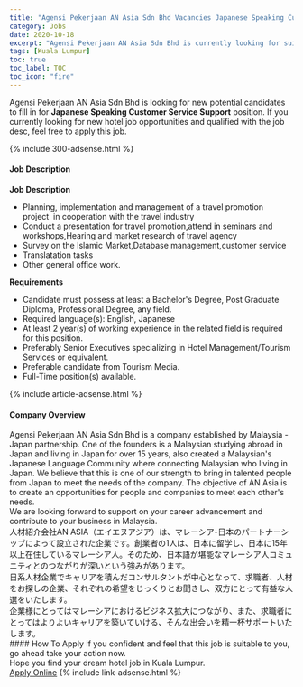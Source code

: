 ```yaml
---
title: "Agensi Pekerjaan AN Asia Sdn Bhd Vacancies Japanese Speaking Customer Service Support" 
category: Jobs 
date: 2020-10-18 
excerpt: "Agensi Pekerjaan AN Asia Sdn Bhd is currently looking for suitable person to fill in the Japanese Speaking Customer Service Support which positioned at Kuala Lumpur" 
tags: [Kuala Lumpur] 
toc: true 
toc_label: TOC 
toc_icon: "fire" 
--- 
```


<p>Agensi Pekerjaan AN Asia Sdn Bhd is looking for new potential candidates to fill in for <b>Japanese Speaking Customer Service Support</b> position. If you currently looking for new hotel job opportunities and qualified with the job desc, feel free to apply this job.
</p>{% include 300-adsense.html %} 
<div><div><h4>Job Description</h4></div><div><div><span><div><div><strong>Job Description</strong></div><ul><li>Planning, implementation and management of a travel promotion project&#160; in cooperation with the travel industry</li><li>Conduct a presentation for travel promotion,attend in seminars and workshops,Hearing and market research of travel agency</li><li>Survey on the Islamic Market,Database management,customer service</li><li>Translatation tasks&#160;</li><li>Other general office work.</li></ul><div><strong>Requirements</strong></div><ul><li>Candidate must possess at least a Bachelor's Degree, Post Graduate Diploma, Professional Degree, any field.</li><li>Required language(s): English, Japanese</li><li>At least 2 year(s) of working experience in the related field is required for this position.</li><li>Preferably Senior Executives specializing in Hotel Management/Tourism Services or equivalent.</li><li>Preferable candidate from Tourism Media.</li><li>Full-Time position(s) available.</li></ul></div></span></div></div></div> 
{% include article-adsense.html %} 
<div><div><h4>Company Overview</h4></div><div><div><span><div><div>Agensi Pekerjaan AN Asia Sdn Bhd is a company established by Malaysia - Japan partnership. One of the founders is a Malaysian studying abroad in Japan and living in Japan for over 15 years, also created a Malaysian's Japanese Language Community where connecting Malaysian who living in Japan. We believe that this is one of our strength to bring in talented people from Japan to meet the needs of the company. The objective of AN Asia is to create an opportunities for people and companies to meet each other's needs.&#160;</div><div>We are looking forward to support on your career advancement and contribute to your business in Malaysia.</div><div>&#20154;&#26448;&#32057;&#20171;&#20250;&#31038;AN ASIA&#65288;&#12456;&#12452;&#12456;&#12492;&#12450;&#12472;&#12450;&#65289;&#12399;&#12289;&#12510;&#12524;&#12540;&#12471;&#12450;-&#26085;&#26412;&#12398;&#12497;&#12540;&#12488;&#12490;&#12540;&#12471;&#12483;&#12503;&#12395;&#12424;&#12387;&#12390;&#35373;&#31435;&#12373;&#12428;&#12383;&#20225;&#26989;&#12391;&#12377;&#12290;&#21109;&#26989;&#32773;&#12398;1&#20154;&#12399;&#12289;&#26085;&#26412;&#12395;&#30041;&#23398;&#12375;&#12289;&#26085;&#26412;&#12395;15&#24180;&#20197;&#19978;&#22312;&#20303;&#12375;&#12390;&#12356;&#12427;&#12510;&#12524;&#12540;&#12471;&#12450;&#20154;&#12290;&#12381;&#12398;&#12383;&#12417;&#12289;&#26085;&#26412;&#35486;&#12364;&#22570;&#33021;&#12394;&#12510;&#12524;&#12540;&#12471;&#12450;&#20154;&#12467;&#12511;&#12517;&#12491;&#12486;&#12451;&#12392;&#12398;&#12388;&#12394;&#12364;&#12426;&#12364;&#28145;&#12356;&#12392;&#12356;&#12358;&#24375;&#12415;&#12364;&#12354;&#12426;&#12414;&#12377;&#12290;<br>&#26085;&#31995;&#20154;&#26448;&#20225;&#26989;&#12391;&#12461;&#12515;&#12522;&#12450;&#12434;&#31309;&#12435;&#12384;&#12467;&#12531;&#12469;&#12523;&#12479;&#12531;&#12488;&#12364;&#20013;&#24515;&#12392;&#12394;&#12387;&#12390;&#12289;&#27714;&#32887;&#32773;&#12289;&#20154;&#26448;&#12434;&#12362;&#25506;&#12375;&#12398;&#20225;&#26989;&#12289;&#12381;&#12428;&#12382;&#12428;&#12398;&#24076;&#26395;&#12434;&#12376;&#12387;&#12367;&#12426;&#12392;&#12362;&#32862;&#12365;&#12375;&#12289;&#21452;&#26041;&#12395;&#12392;&#12387;&#12390;&#26377;&#30410;&#12394;&#20154;&#36984;&#12434;&#12356;&#12383;&#12375;&#12414;&#12377;&#12290;</div><div>&#20225;&#26989;&#27096;&#12395;&#12392;&#12387;&#12390;&#12399;&#12510;&#12524;&#12540;&#12471;&#12450;&#12395;&#12362;&#12369;&#12427;&#12499;&#12472;&#12493;&#12473;&#25313;&#22823;&#12395;&#12388;&#12394;&#12364;&#12426;&#12289;&#12414;&#12383;&#12289;&#27714;&#32887;&#32773;&#12395;&#12392;&#12387;&#12390;&#12399;&#12424;&#12426;&#12424;&#12356;&#12461;&#12515;&#12522;&#12450;&#12434;&#31689;&#12356;&#12390;&#12356;&#12369;&#12427;&#12289;&#12381;&#12435;&#12394;&#20986;&#20250;&#12356;&#12434;&#31934;&#19968;&#26479;&#12469;&#12509;&#12540;&#12488;&#12356;&#12383;&#12375;&#12414;&#12377;&#12290;</div></div></span></div></div></div> 
#### How To Apply 
If you confident and feel that this job is suitable to you, go ahead take your action now. <br/> 
Hope you find your dream hotel job in Kuala Lumpur. <br/> 
<a href="https://www.jobstreet.com.my/en/job/japanese-speaking-customer-service-support-4405476?jobId=jobstreet-my-job-4405476" class="btn btn--info" target="_blank" rel="nofollow noopenner">Apply Online</a> 
{% include link-adsense.html %} 